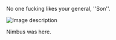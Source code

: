 No one fucking likes your general, ''Son''.

![Image description](https://i1.sndcdn.com/artworks-sTMpewBrWgyWzXXD-MnxoWw-t500x500.jpg)

Nimbus was here.
